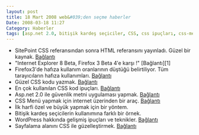 ```yaml
---
layout: post
title: 18 Mart 2008 web&#039;den seçme haberler
Date: 2008-03-18 11:27
Category: Haberler
tags: [asp.net 2.0, bitişik kardeş seçiciler, CSS, css ipuçları, css-menü, ie8, sayfalama, WordPress]
---
```


-   SitePoint CSS referansından sonra HTML referansını yayınladı. Güzel
    bir kaynak. [Bağlantı][]
-   "Internet Explorer 8 Beta, Firefox 3 Beta 4′e karşı !" [Bağlantı][1]
-   Firefox3'de hafıza kullanım oranlarının düştüğü belirtiliyor. Tüm
    tarayıcıların hafıza kullanımları. [Bağlantı][2]
-   Güzel CSS kodu yazmak. [Bağlantı][3]
-   En çok kullanılan CSS kod ipuçları. [Bağlantı][4]
-   Asp.net 2.0 ile güvenlik metni uygulaması yapmak. [Bağlantı][5]
-   CSS Menü yapmak için internet üzerinden bir araç. [Bağlantı][6]
-   İlk harfi özel ve büyük yapmak için bir yöntem.
-   Bitişik kardeş seçicilerin kullanımına farklı bir örnek.
-   WordPress hakkında gelişmiş ipuçları ve teknikler. [Bağlantı][9]
-   Sayfalama alanını CSS ile güzelleştirmek. [Bağlantı][10]


  [Bağlantı]: http://reference.sitepoint.com/html "HTML referans"
  [2]: http://ajax.dzone.com/news/firefox-3-memory-use
    "Firefox 3 ve hafıza kullanımı"
  [3]: http://woork.blogspot.com/2008/03/write-well-structured-css-file-without.html
    "css kodu yaz"
  [4]: http://stylizedweb.com/2008/03/12/most-used-css-tricks/
    "css ipuçları"
  [5]: http://www.codeproject.com/KB/custom-controls/CaptchaNET_2.aspx
    "Captcha"
  [6]: http://www.izzymenu.com/ "izzymenu"
  [9]: http://www.noupe.com/wordpress/mastering-your-wordpress-theme-hacks-and-techniques.html
    "wordpress"
  [10]: http://woork.blogspot.com/2008/03/perfect-pagination-style-using-css.html
    "sayfalama alanı"
